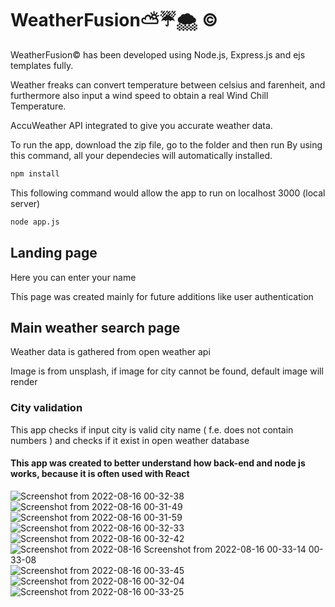 # WeatherFusion⛅☔🌨 ©️

WeatherFusion©️ has been developed using Node.js, Express.js and ejs templates fully.

Weather freaks can convert temperature between celsius and farenheit, and furthermore also input a wind speed to obtain a real Wind Chill Temperature.

AccuWeather API integrated to give you accurate weather data.



To run the app, download the zip file, go to the folder and then run
By using this command, all your dependecies will automatically installed.
```bash
npm install
```
This following command would allow the app to run on localhost 3000 (local server)
```bash
node app.js
```


## Landing page

Here you can enter your name

This page was created mainly for future additions like user authentication

## Main weather search page

Weather data is gathered from open weather api

Image is from unsplash, if image for city cannot be found, default image will render

### City validation

This app checks if input city is valid city name ( f.e. does not contain numbers ) and checks if it exist in open weather database

#### This app was created to better understand how back-end and node js works, because it is often used with React

![Screenshot from 2022-08-16 00-32-38](https://user-images.githubusercontent.com/84873873/186787336-35310d4e-cc1e-4b15-b632-e04d6d593ef4.png)
![Screenshot from 2022-08-16 00-31-49](https://user-images.githubusercontent.com/84873873/186787743-6973f706-998e-4c01-98ef-7d6cd64ba305.png)
![Screenshot from 2022-08-16 00-31-59](https://user-images.githubusercontent.com/84873873/186787752-1d8a0066-56ab-421b-aaeb-6284073d94a4.png)
![Screenshot from 2022-08-16 00-32-33](https://user-images.githubusercontent.com/84873873/186787761-e101d5d8-b8ae-4ba0-bea0-dfc1e2ef03fe.png)
![Screenshot from 2022-08-16 00-32-42](https://user-images.githubusercontent.com/84873873/186787770-15586e12-2872-4339-9b08-aca03540ffa4.png)
![Screenshot from 2022-08-16 ![Screenshot from 2022-08-16 00-33-14](https://user-images.githubusercontent.com/84873873/186787784-a05b8245-312a-42e9-bb13-4354bc480e7b.png)
00-33-08](https://user-images.githubusercontent.com/84873873/186787777-2dbed516-38c6-48fe-ac3a-fb15939892b9.png)
![Screenshot from 2022-08-16 00-33-45](https://user-images.githubusercontent.com/84873873/186787789-1156848e-a54f-4637-821a-ee99ade6f6a4.png)
![Screenshot from 2022-08-16 00-32-04](https://user-images.githubusercontent.com/84873873/186787794-6a26d04e-61ad-4364-9b10-265a4d6fa1df.png)
![Screenshot from 2022-08-16 00-33-25](https://user-images.githubusercontent.com/84873873/186787802-de88ba9e-1e3a-4501-94a5-b9efc0031db2.png)

